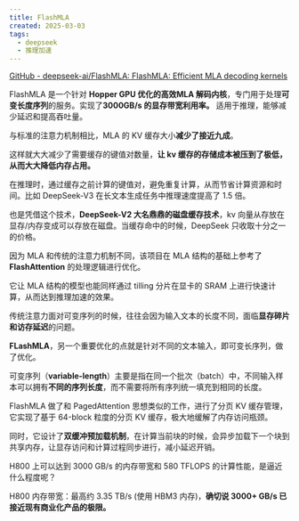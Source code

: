 ```yaml
---
title: FlashMLA
created: 2025-03-03
tags:
  - deepseek
  - 推理加速
---
```

[GitHub - deepseek-ai/FlashMLA: FlashMLA: Efficient MLA decoding kernels](https://github.com/deepseek-ai/FlashMLA/tree/main)

FlashMLA 是一个针对 **Hopper GPU 优化的高效MLA 解码内核**，专门用于处理**可变长度序列**的服务。实现了**3000GB/s 的显存带宽利用率。** 适用于推理，能够减少延迟和提高吞吐量。

与标准的注意力机制相比，MLA 的 KV 缓存大小**减少了接近九成**。

这样就大大减少了需要缓存的键值对数量，**让 kv 缓存的存储成本被压到了极低，从而大大降低内存占用。**

在推理时，通过缓存之前计算的键值对，避免重复计算，从而节省计算资源和时间。比如 DeepSeek-V3 在长文本生成任务中推理速度提高了 1.5 倍。

也是凭借这个技术，**DeepSeek-V2 大名鼎鼎的磁盘缓存技术**，kv 向量从存放在显存/内存变成可以存放在磁盘。当缓存命中的时候，DeepSeek 只收取十分之一的价格。

因为 MLA 和传统的注意力机制不同，该项目在 MLA 结构的基础上参考了 **FlashAttention** 的处理逻辑进行优化。

它让 MLA 结构的模型也能同样通过 tilling 分片在显卡的 SRAM 上进行快速计算，从而达到推理加速的效果。

传统注意力面对可变序列的时候，往往会因为输入文本的长度不同，面临**显存碎片和访存延迟**的问题。

**FLashMLA**，另一个重要优化的点就是针对不同的文本输入，即可变长序列，做了优化。

可变序列（**variable-length**）主要是指在同一个批次（batch）中，不同输入样本可以拥有**不同的序列长度**，而不需要将所有序列统一填充到相同的长度。

FlashMLA 做了和 PagedAttention 思想类似的工作，进行了分页 KV 缓存管理，它实现了基于 64-block 粒度的分页 KV 缓存，极大地缓解了内存访问瓶颈。

同时，它设计了**双缓冲预加载机制**，在计算当前块的时候，会异步加载下一个块到共享内存，让显存访问和计算过程同步进行，减小延迟开销。

H800 上可以达到 3000 GB/s 的内存带宽和 580 TFLOPS 的计算性能，是逼近什么程度呢？

H800 内存带宽：最高约 3.35 TB/s (使用 HBM3 内存)，**确切说 3000+ GB/s 已接近现有商业化产品的极限。**